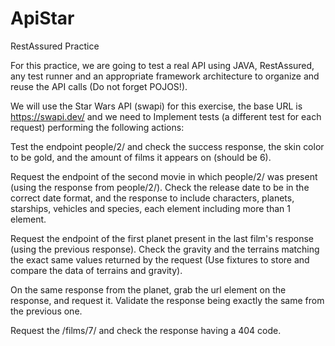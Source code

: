 # ApiStar

RestAssured Practice

For this practice, we are going to test a real API using JAVA, RestAssured, any test runner and an appropriate framework architecture to organize and reuse the API calls (Do not forget POJOS!). 

We will use the Star Wars API (swapi) for this exercise, the base URL is https://swapi.dev/ and we need to Implement tests (a different test for each request) performing the following actions:

Test the endpoint people/2/ and check the success response, the skin color to be gold, and the amount of films it appears on (should be 6).

Request the endpoint of the second movie in which people/2/ was present (using the response from people/2/). Check the release date to be in the correct date format, and the response to include characters, planets, starships, vehicles and species, each element including more than 1 element.

Request the endpoint of the first planet present in the last film's response (using the previous response). Check the gravity and the terrains matching the exact same values returned by the request (Use fixtures to store and compare the data of terrains and gravity).

On the same response from the planet, grab the url element on the response, and request it. Validate the response being exactly the same from the previous one.

Request the /films/7/ and check the response having a 404 code.
